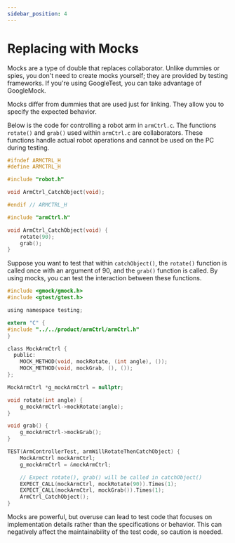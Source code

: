 ```yaml
---
sidebar_position: 4
---
```


# Replacing with Mocks

Mocks are a type of double that replaces collaborator. Unlike dummies or spies, you don't need to create mocks yourself; they are provided by testing frameworks. If you're using GoogleTest, you can take advantage of GoogleMock.

Mocks differ from dummies that are used just for linking. They allow you to specify the expected behavior.

Below is the code for controlling a robot arm in `armCtrl.c`. The functions `rotate()` and `grab()` used within `armCtrl.c` are collaborators. These functions handle actual robot operations and cannot be used on the PC during testing.

```c title="Product Code armCtrl.h"
#ifndef ARMCTRL_H
#define ARMCTRL_H

#include "robot.h"

void ArmCtrl_CatchObject(void);

#endif // ARMCTRL_H
```

```c title="Product Code armCtrl.c"
#include "armCtrl.h"

void ArmCtrl_CatchObject(void) {
    rotate(90);
    grab();
}
```

Suppose you want to test that within `catchObject()`, the `rotate()` function is called once with an argument of 90, and the `grab()` function is called. By using mocks, you can test the interaction between these functions.

```c title="testArmCtrl.c"
#include <gmock/gmock.h>
#include <gtest/gtest.h>

using namespace testing;

extern "C" {
#include "../../product/armCtrl/armCtrl.h"
}

class MockArmCtrl {
  public:
    MOCK_METHOD(void, mockRotate, (int angle), ());
    MOCK_METHOD(void, mockGrab, (), ());
};

MockArmCtrl *g_mockArmCtrl = nullptr;

void rotate(int angle) {
    g_mockArmCtrl->mockRotate(angle);
}

void grab() {
    g_mockArmCtrl->mockGrab();
}

TEST(ArmControllerTest, armWillRotateThenCatchObject) {
    MockArmCtrl mockArmCtrl;
    g_mockArmCtrl = &mockArmCtrl;

    // Expect rotate(), grab() will be called in catchObject()
    EXPECT_CALL(mockArmCtrl, mockRotate(90)).Times(1);
    EXPECT_CALL(mockArmCtrl, mockGrab()).Times(1);
    ArmCtrl_CatchObject();
}
```

Mocks are powerful, but overuse can lead to test code that focuses on implementation details rather than the specifications or behavior. This can negatively affect the maintainability of the test code, so caution is needed.
